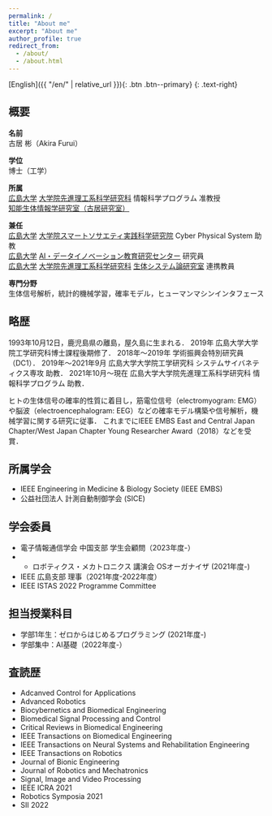 ```yaml
---
permalink: /
title: "About me"
excerpt: "About me"
author_profile: true
redirect_from: 
  - /about/
  - /about.html
---
```


[English]({{ "/en/" | relative_url }}){: .btn .btn--primary}
{: .text-right}


## 概要

**名前**<br>
古居 彬（Akira Furui）

**学位**<br>
博士（工学）

**所属**<br>
[広島大学](https://www.hiroshima-u.ac.jp/) [大学院先進理工系科学研究科](https://www.hiroshima-u.ac.jp/adse) 情報科学プログラム 准教授
<br>[知能生体情報学研究室（古居研究室）](https://home.hiroshima-u.ac.jp/furui/)

**兼任**<br>
[広島大学](https://www.hiroshima-u.ac.jp/) [大学院スマートソサエティ実践科学研究院](https://www.hiroshima-u.ac.jp/smart_society) Cyber Physical System 助教<br>
[広島大学](https://www.hiroshima-u.ac.jp/) [AI・データイノベーション教育研究センター](https://www.hiroshima-u.ac.jp/aidi) 研究員<br>
[広島大学](https://www.hiroshima-u.ac.jp/) [大学院先進理工系科学研究科](https://www.hiroshima-u.ac.jp/adse) [生体システム論研究室](https://bsys.hiroshima-u.ac.jp) 連携教員




**専門分野**<br>
生体信号解析，統計的機械学習，確率モデル，ヒューマンマシンインタフェース

## 略歴

1993年10月12日，鹿児島県の離島，屋久島に生まれる．
2019年 広島大学大学院工学研究科博士課程後期修了．
2018年〜2019年 学術振興会特別研究員（DC1）．
2019年〜2021年9月 広島大学大学院工学研究科 システムサイバネティクス専攻 助教．
2021年10月〜現在 広島大学大学院先進理工系科学研究科 情報科学プログラム 助教．

ヒトの生体信号の確率的性質に着目し，筋電位信号（electromyogram: EMG）や脳波（electroencephalogram: EEG）などの確率モデル構築や信号解析，機械学習に関する研究に従事．
これまでにIEEE EMBS East and Central Japan Chapter/West Japan Chapter Young Researcher Award（2018）などを受賞．

## 所属学会

- IEEE Engineering in Medicine & Biology Society (IEEE EMBS)
- 公益社団法人 計測自動制御学会 (SICE)

## 学会委員

- 電子情報通信学会 中国支部 学生会顧問（2023年度-）
- - ロボティクス・メカトロニクス 講演会 OSオーガナイザ (2021年度-)
- IEEE 広島支部 理事（2021年度-2022年度）
- IEEE ISTAS 2022 Programme Committee

## 担当授業科目

- 学部1年生：ゼロからはじめるプログラミング (2021年度-)
- 学部集中：AI基礎（2022年度-）

## 査読歴

- Adcanved Control for Applications
- Advanced Robotics
- Biocybernetics and Biomedical Engineering
- Biomedical Signal Processing and Control
- Critical Reviews in Biomedical Engineering
- IEEE Transactions on Biomedical Engineering
- IEEE Transactions on Neural Systems and Rehabilitation Engineering
- IEEE Transactions on Robotics
- Journal of Bionic Engineering
- Journal of Robotics and Mechatronics
- Signal, Image and Video Processing
- IEEE ICRA 2021
- Robotics Symposia 2021
- SII 2022